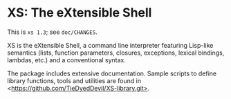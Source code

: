 XS: The eXtensible Shell
========================

This is `xs 1.3`; see `doc/CHANGES`.

XS is the eXtensible Shell, a command line interpreter featuring
Lisp-like semantics (lists, function parameters, closures, exceptions,
lexical bindings, lambdas, etc.) and a conventional syntax.

The package includes extensive documentation. Sample scripts to define
library functions, tools and utilities are found in
\<https://github.com/TieDyedDevil/XS-library.git>.
